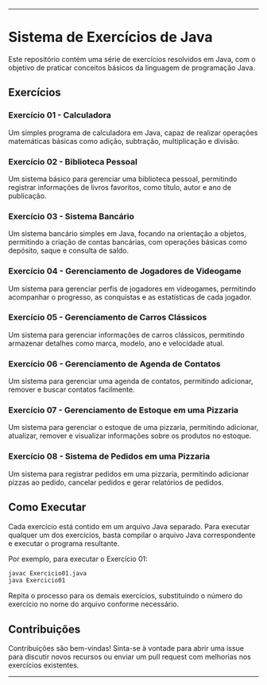 
---

# Sistema de Exercícios de Java

Este repositório contém uma série de exercícios resolvidos em Java, com o objetivo de praticar conceitos básicos da linguagem de programação Java.

## Exercícios

### Exercício 01 - Calculadora

Um simples programa de calculadora em Java, capaz de realizar operações matemáticas básicas como adição, subtração, multiplicação e divisão.

### Exercício 02 - Biblioteca Pessoal

Um sistema básico para gerenciar uma biblioteca pessoal, permitindo registrar informações de livros favoritos, como título, autor e ano de publicação.

### Exercício 03 - Sistema Bancário

Um sistema bancário simples em Java, focando na orientação a objetos, permitindo a criação de contas bancárias, com operações básicas como depósito, saque e consulta de saldo.

### Exercício 04 - Gerenciamento de Jogadores de Videogame

Um sistema para gerenciar perfis de jogadores em videogames, permitindo acompanhar o progresso, as conquistas e as estatísticas de cada jogador.

### Exercício 05 - Gerenciamento de Carros Clássicos

Um sistema para gerenciar informações de carros clássicos, permitindo armazenar detalhes como marca, modelo, ano e velocidade atual.

### Exercício 06 - Gerenciamento de Agenda de Contatos

Um sistema para gerenciar uma agenda de contatos, permitindo adicionar, remover e buscar contatos facilmente.

### Exercício 07 - Gerenciamento de Estoque em uma Pizzaria

Um sistema para gerenciar o estoque de uma pizzaria, permitindo adicionar, atualizar, remover e visualizar informações sobre os produtos no estoque.

### Exercício 08 - Sistema de Pedidos em uma Pizzaria

Um sistema para registrar pedidos em uma pizzaria, permitindo adicionar pizzas ao pedido, cancelar pedidos e gerar relatórios de pedidos.

## Como Executar

Cada exercício está contido em um arquivo Java separado. Para executar qualquer um dos exercícios, basta compilar o arquivo Java correspondente e executar o programa resultante.

Por exemplo, para executar o Exercício 01:

```bash
javac Exercicio01.java
java Exercicio01
```

Repita o processo para os demais exercícios, substituindo o número do exercício no nome do arquivo conforme necessário.

## Contribuições

Contribuições são bem-vindas! Sinta-se à vontade para abrir uma issue para discutir novos recursos ou enviar um pull request com melhorias nos exercícios existentes.

---
